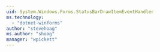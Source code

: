 ```yaml
---
uid: System.Windows.Forms.StatusBarDrawItemEventHandler
ms.technology: 
  - "dotnet-winforms"
author: "stevehoag"
ms.author: "shoag"
manager: "wpickett"
---
```

